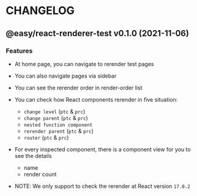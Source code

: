 # CHANGELOG
## @easy/react-renderer-test v0.1.0 (2021-11-06)
### Features

- At home page, you can navigate to rerender test pages
- You can also navigate pages via sidebar
- You can see the rerender order in render-order list
- You can check how React components rerender in five situation:
  - `change level` (`ptc` & `prc`)
  - `change parent` (`ptc` & `prc`)
  - `nested function component`
  - `rerender parent` (`ptc` & `prc`)
  - `router` (`ptc` & `prc`)
- For every inspected component, there is a component view for you to see the details
  - name
  - render count

- NOTE: We only support to check the rerender at React version `17.0.2`
